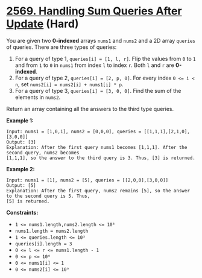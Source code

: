 # [2569. Handling Sum Queries After Update][link] (Hard)

[link]: https://leetcode.com/problems/handling-sum-queries-after-update/

You are given two **0-indexed** arrays `nums1` and `nums2` and a 2D array `queries` of queries. There
are three types of queries:

1. For a query of type 1, `queries[i] = [1, l, r]`. Flip the values from `0` to `1` and from `1` to
`0` in `nums1` from index `l` to index `r`. Both `l` and `r` are **0-indexed**.
2. For a query of type 2, `queries[i] = [2, p, 0]`. For every index `0 <= i < n`, set `nums2[i] =
nums2[i] + nums1[i] * p`.
3. For a query of type 3, `queries[i] = [3, 0, 0]`. Find the sum of the elements in `nums2`.

Return an array containing all the answers to the third type queries.

**Example 1:**

```
Input: nums1 = [1,0,1], nums2 = [0,0,0], queries = [[1,1,1],[2,1,0],[3,0,0]]
Output: [3]
Explanation: After the first query nums1 becomes [1,1,1]. After the second query, nums2 becomes
[1,1,1], so the answer to the third query is 3. Thus, [3] is returned.
```

**Example 2:**

```
Input: nums1 = [1], nums2 = [5], queries = [[2,0,0],[3,0,0]]
Output: [5]
Explanation: After the first query, nums2 remains [5], so the answer to the second query is 5. Thus,
[5] is returned.
```

**Constraints:**

- `1 <= nums1.length,nums2.length <= 10⁵`
- `nums1.length = nums2.length`
- `1 <= queries.length <= 10⁵`
- `queries[i].length = 3`
- `0 <= l <= r <= nums1.length - 1`
- `0 <= p <= 10⁶`
- `0 <= nums1[i] <= 1`
- `0 <= nums2[i] <= 10⁹`
